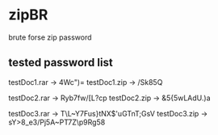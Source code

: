 # zipBR
brute forse zip password


## tested password list

testDoc1.rar -> 4Wc")=
testDoc1.zip -> /Sk85Q

testDoc2.rar -> Ryb7fw/[L?cp
testDoc2.zip -> &5{5wLAdU.)a

testDoc3.rar -> T\L~Y7Fus}tNX$'uGTnT;GsV
testDoc3.zip -> sY>8_e3/Pj5A~PT7Z\p9Rg58

